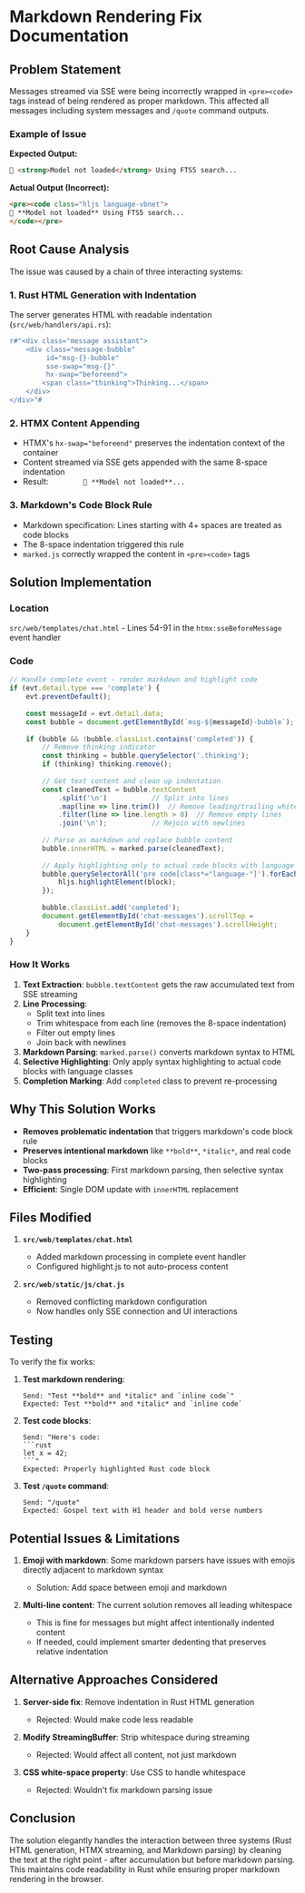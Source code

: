 # Markdown Rendering Fix Documentation

## Problem Statement
Messages streamed via SSE were being incorrectly wrapped in `<pre><code>` tags instead of being rendered as proper markdown. This affected all messages including system messages and `/quote` command outputs.

### Example of Issue
**Expected Output:**
```html
🔴 <strong>Model not loaded</strong> Using FTS5 search...
```

**Actual Output (Incorrect):**
```html
<pre><code class="hljs language-vbnet">
🔴 **Model not loaded** Using FTS5 search...
</code></pre>
```

## Root Cause Analysis

The issue was caused by a chain of three interacting systems:

### 1. Rust HTML Generation with Indentation
The server generates HTML with readable indentation (`src/web/handlers/api.rs`):
```rust
r#"<div class="message assistant">
    <div class="message-bubble" 
         id="msg-{}-bubble"
         sse-swap="msg-{}"
         hx-swap="beforeend">
        <span class="thinking">Thinking...</span>
    </div>
</div>"#
```

### 2. HTMX Content Appending
- HTMX's `hx-swap="beforeend"` preserves the indentation context of the container
- Content streamed via SSE gets appended with the same 8-space indentation
- Result: `        🔴 **Model not loaded**...`

### 3. Markdown's Code Block Rule
- Markdown specification: Lines starting with 4+ spaces are treated as code blocks
- The 8-space indentation triggered this rule
- `marked.js` correctly wrapped the content in `<pre><code>` tags

## Solution Implementation

### Location
`src/web/templates/chat.html` - Lines 54-91 in the `htmx:sseBeforeMessage` event handler

### Code
```javascript
// Handle complete event - render markdown and highlight code
if (evt.detail.type === 'complete') {
    evt.preventDefault();
    
    const messageId = evt.detail.data;
    const bubble = document.getElementById(`msg-${messageId}-bubble`);
    
    if (bubble && !bubble.classList.contains('completed')) {
        // Remove thinking indicator
        const thinking = bubble.querySelector('.thinking');
        if (thinking) thinking.remove();
        
        // Get text content and clean up indentation
        const cleanedText = bubble.textContent
            .split('\n')           // Split into lines
            .map(line => line.trim())  // Remove leading/trailing whitespace
            .filter(line => line.length > 0)  // Remove empty lines
            .join('\n');           // Rejoin with newlines
        
        // Parse as markdown and replace bubble content
        bubble.innerHTML = marked.parse(cleanedText);
        
        // Apply highlighting only to actual code blocks with language specified
        bubble.querySelectorAll('pre code[class*="language-"]').forEach(block => {
            hljs.highlightElement(block);
        });
        
        bubble.classList.add('completed');
        document.getElementById('chat-messages').scrollTop = 
            document.getElementById('chat-messages').scrollHeight;
    }
}
```

### How It Works

1. **Text Extraction**: `bubble.textContent` gets the raw accumulated text from SSE streaming
2. **Line Processing**: 
   - Split text into lines
   - Trim whitespace from each line (removes the 8-space indentation)
   - Filter out empty lines
   - Join back with newlines
3. **Markdown Parsing**: `marked.parse()` converts markdown syntax to HTML
4. **Selective Highlighting**: Only apply syntax highlighting to actual code blocks with language classes
5. **Completion Marking**: Add `completed` class to prevent re-processing

## Why This Solution Works

- **Removes problematic indentation** that triggers markdown's code block rule
- **Preserves intentional markdown** like `**bold**`, `*italic*`, and real code blocks
- **Two-pass processing**: First markdown parsing, then selective syntax highlighting
- **Efficient**: Single DOM update with `innerHTML` replacement

## Files Modified

1. **`src/web/templates/chat.html`** 
   - Added markdown processing in complete event handler
   - Configured highlight.js to not auto-process content

2. **`src/web/static/js/chat.js`**
   - Removed conflicting markdown configuration
   - Now handles only SSE connection and UI interactions

## Testing

To verify the fix works:

1. **Test markdown rendering**:
   ```
   Send: "Test **bold** and *italic* and `inline code`"
   Expected: Test **bold** and *italic* and `inline code`
   ```

2. **Test code blocks**:
   ````
   Send: "Here's code:
   ```rust
   let x = 42;
   ```"
   Expected: Properly highlighted Rust code block
   ````

3. **Test `/quote` command**:
   ```
   Send: "/quote"
   Expected: Gospel text with H1 header and bold verse numbers
   ```

## Potential Issues & Limitations

1. **Emoji with markdown**: Some markdown parsers have issues with emojis directly adjacent to markdown syntax
   - Solution: Add space between emoji and markdown

2. **Multi-line content**: The current solution removes all leading whitespace
   - This is fine for messages but might affect intentionally indented content
   - If needed, could implement smarter dedenting that preserves relative indentation

## Alternative Approaches Considered

1. **Server-side fix**: Remove indentation in Rust HTML generation
   - Rejected: Would make code less readable
   
2. **Modify StreamingBuffer**: Strip whitespace during streaming
   - Rejected: Would affect all content, not just markdown

3. **CSS white-space property**: Use CSS to handle whitespace
   - Rejected: Wouldn't fix markdown parsing issue

## Conclusion

The solution elegantly handles the interaction between three systems (Rust HTML generation, HTMX streaming, and Markdown parsing) by cleaning the text at the right point - after accumulation but before markdown parsing. This maintains code readability in Rust while ensuring proper markdown rendering in the browser.
